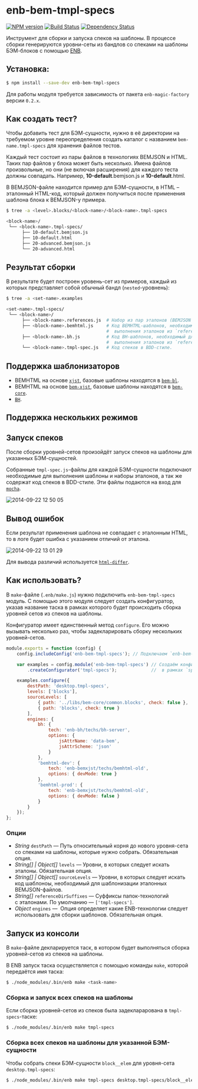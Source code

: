 enb-bem-tmpl-specs
==================

[![NPM version](http://img.shields.io/npm/v/enb-bem-tmpl-specs.svg?style=flat)](http://npmjs.org/package/enb-bem-tmpl-specs) [![Build Status](http://img.shields.io/travis/enb-bem/enb-bem-tmpl-specs/master.svg?style=flat)](https://travis-ci.org/enb-bem/enb-bem-tmpl-specs) [![Dependency Status](http://img.shields.io/david/enb-bem/enb-bem-tmpl-specs.svg?style=flat)](https://david-dm.org/enb-bem/enb-bem-tmpl-specs)

Инструмент для сборки и запуска спеков на шаблоны. В процессе сборки генерируются
уровни-сеты из бандлов со спеками на шаблоны БЭМ-блоков с помощью [ENB](http://enb-make.info/).

Установка:
----------

```sh
$ npm install --save-dev enb-bem-tmpl-specs
```

Для работы модуля требуется зависимость от пакета `enb-magic-factory` версии `0.2.x`.

Как создать тест?
-----------------

Чтобы добавить тест для БЭМ-сущности, нужно в её директории на требуемом уровне переопределения создать каталог с названием `bem-name.tmpl-specs` для хранения файлов тестов.

Каждый тест состоит из пары файлов в технологиях BEMJSON и HTML. Таких пар файлов у блока может быть несколько. Имена файлов произвольные, но они (не включая расширения) для каждого теста должны совпадать. Например, **10-default**.bemjson.js и **10-default**.html.

В BEMJSON-файле находится пример для БЭМ-сущности, в HTML – эталонный HTML-код, который должен получиться после применения шаблона блока к BEMJSON-у примера.

```sh
$ tree -a <level>.blocks/<block-name>/<block-name>.tmpl-specs

<block-name>/
 └── <block-name>.tmpl-specs/
      ├── 10-default.bemjson.js
      ├── 10-default.html
      ├── 20-advanced.bemjson.js
      └── 20-advanced.html
```

Результат сборки
----------------

В результате будет построен уровень-сет из примеров, каждый из которых представляет собой обычный бандл (`nested`-уровнень):

```sh
$ tree -a <set-name>.examples

<set-name>.tmpl-specs/
 └── <block-name>/
      ├── <block-name>.references.js  # Набор из пар эталонов (BEMJSON + HTML).
      ├── <block-name>.bemhtml.js     # Код BEMHTML-шаблонов, необходимый для
                                      #  выполнения эталонов из `references.js`.
      ├── <block-name>.bh.js          # Код BH-шаблонов, необходимый для
                                      #  выполнения эталонов из `references.js`.
      └── <block-name>.tmpl-spec.js   # Код спеков в BDD-стиле.
```

Поддержка шаблонизаторов
------------------------

* BEMHTML на основе [`xjst`](https://github.com/veged/xjst), базовые шаблоны находятся в [`bem-bl`](https://github.com/bem/bem-bl).
* BEMHTML на основе [`bem-xjst`](https://github.com/bem-/bem-xjst), базовые шаблоны находятся в [`bem-core`](https://github.com/bem/bem-bl).
* [`BH`](https://github.com/bem/bh).

Поддержка нескольких режимов
----------------------------



Запуск спеков
-------------

После сборки уровней-сетов произойдёт запуск спеков на шаблоны для указанных БЭМ-сущностей.

Собранные `tmpl-spec.js`-файлы для каждой БЭМ-сущности подключают необходимые для выполнения шаблоны
и наборы эталонов, а так же содержат код спеков в BDD-стиле. Эти файлы подаются на вход для [`mocha`](https://github.com/visionmedia/mocha).

![2014-09-22 12 50 05](https://cloud.githubusercontent.com/assets/2225579/4353599/5f4a146c-4235-11e4-9ed2-410405df62bd.png)

Вывод ошибок
------------

Если результат применения шаблона не совпадает с эталонным HTML, то в логе будет ошибка с указанием отличий от эталона.

![2014-09-22 13 01 29](https://cloud.githubusercontent.com/assets/2225579/4353728/ecaa52da-4236-11e4-84f1-d7cfc623cff7.png)

Для вывода различий используется [`html-differ`](https://github.com/bem/html-differ).

Как использовать?
-----------------

В `make`-файле (`.enb/make.js`) нужно подключить `enb-bem-tmpl-specs` модуль.
С помощью этого модуля следует создать конфигуратор, указав название таска в рамках которого будет происходить сборка
уровней сетов из спеков на шаблоны.

Конфигуратор имеет единственный метод `configure`. Его можно вызывать несколько раз, чтобы задекларировать сборку
нескольких уровней-сетов.

```js
module.exports = function (config) {
    config.includeConfig('enb-bem-tmpl-specs'); // Подключаем `enb-bem-tmpl-specs` модуль.

    var examples = config.module('enb-bem-tmpl-specs') // Создаём конфигуратор сетов
        .createConfigurator('tmpl-specs');             //  в рамках `specs` таска.

    examples.configure({
        destPath: 'desktop.tmpl-specs',
        levels: ['blocks'],
        sourceLevels: [
            { path: '../libs/bem-core/common.blocks', check: false },
            { path: 'blocks', check: true }
        ],
        engines: {
            bh: {
                tech: 'enb-bh/techs/bh-server',
                options: {
                    jsAttrName: 'data-bem',
                    jsAttrScheme: 'json'
                }
            },
            'bemhtml-dev': {
                tech: 'enb-bemxjst/techs/bemhtml-old',
                options: { devMode: true }
            },
            'bemhtml-prod': {
                tech: 'enb-bemxjst/techs/bemhtml-old',
                options: { devMode: false }
            }
        }
    });
};
```

### Опции

* *String* `destPath` &mdash;&nbsp;Путь относительный корня до&nbsp;нового уровня-сета со&nbsp;спеками на шаблоны, которые нужно собрать. Обязательная опция.
* *String[] | Object[]* `levels` &mdash;&nbsp;Уровни, в&nbsp;которых следует искать эталоны. Обязательная опция.
* *String[] | Object[]* `sourceLevels` &mdash;&nbsp;Уровни, в&nbsp;которых следует искать код шаблоноы, необходимый для шаблонизации эталонных BEMJSON-файлов.
* *String[]* `referenceDirSuffixes` &mdash;&nbsp;Суффиксы папок-технологий с&nbsp;эталонами. По&nbsp;умолчанию&nbsp;&mdash;&nbsp;`['tmpl-specs']`.
* *Object* `engines` &mdash;&nbsp; Опция определяет какие ENB-технологии следует использовать для сборки шаблонов. Обязательная опция.

Запуск из консоли
-----------------

В `make`-файле декларируется таск, в котором будет выполняться сборка уровней-сетов из спеков на шаблоны.

В ENB запуск таска осуществляется с помощью команды `make`, которой передаётся имя таска:

```sh
$ ./node_modules/.bin/enb make <task-name>
```

### Сборка и запуск всех спеков на шаблоны

Если сборка уровней-сетов из спеков была задекларарована в `tmpl-specs`-таске:

```sh
$ ./node_modules/.bin/enb make tmpl-specs
```

### Сборка всех спеков на шаблоны для указанной БЭМ-сущности

Чтобы собрать спеки БЭМ-сущности `block__elem` для уровня-сета `desktop.tmpl-specs`:

```sh
$ ./node_modules/.bin/enb make tmpl-specs desktop.tmpl-specs/block__elem
```
